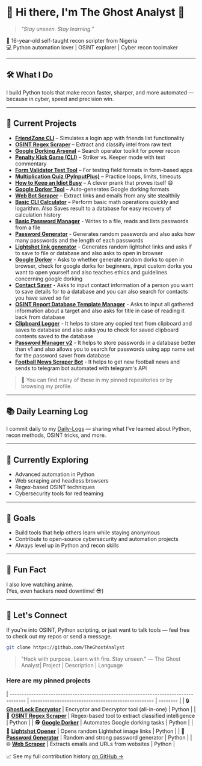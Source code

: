 # 👋 Hi there, I'm The Ghost Analyst 👻

> *"Stay unseen. Stay learning."*

🎯 16-year-old self-taught recon scripter from Nigeria  
💻 Python automation lover | OSINT explorer | Cyber recon toolmaker

---

## 🛠️ What I Do

I build Python tools that make recon faster, sharper, and more automated — because in cyber, speed and precision win.

---

## 🚀 Current Projects

- **[FriendZone CLI](https://www.github.com/TheGhostAnalyst/FriendZone-CLI)** – Simulates a login app with friends list functionality  
- **[OSINT Regex Scraper](https://www.github.com/TheGhostAnalyst/OSINTRegexScraper)** – Extract and classify intel from raw text  
- **[Google Dorking Arsenal](https://www.github.com/TheGhostAnalyst/Google-Dorking-Arsenal)** – Search operator toolkit for power recon  
- **[Penalty Kick Game (CLI)](https://www.github.com/TheGhostAnalyst/Python-Penalty-Kick-simulator)** – Striker vs. Keeper mode with text commentary  
- **[Form Validator Test Tool](https://www.github.com/TheGhostAnalyst/FormValidatorCLI)** – For testing field formats in form-based apps  
- **[Multiplication Quiz (PyInputPlus)](https://www.github.com/TheGhostAnalyst/Python-Multiplication-Quiz)** – Practice loops, limits, timeouts  
- **[How to Keep an Idiot Busy](https://www.github.com/TheGhostAnalyst/Keep-An-Idiot-Busy)** – A clever prank that proves itself 😄  
- **[Google Dorker Tool](https://www.github.com/TheGhostAnalyst/google_dorker)** – Auto-generates Google dorking formats  
- **[Web Bot Scraper](https://www.github.com/TheGhostAnalyst/web_scrapper)** – Extract links and emails from any site stealthily  
- **[Basic CLI Calculator](https://www.github.com/TheGhostAnalyst/calculator)** – Perform basic math operations quickly and logarithm. Also Saves result to a database for easy recovery of calculation history
- **[Basic Password Manager](https://www.github.com/TheGhostAnalyst/password-manager)** - Writes to a file, reads and lists passwords from a file
- **[Password Generator](https://www.github.com/TheGhostAnalyst/PasswordGenerator)** - Generates random passwords and also asks how many passwords and the length of each passwords
- **[Lightshot link generator](https://www.github.com/TheGhostAnalyst/Lightshot-opener)** - Generates random lightshot links and asks if to save to file or database and also asks to open in browser
- **[Google Dorker](https://www.github.com/TheGhostAnalyst/google_dorker)** - Asks to whether generate random dorks to open in browser, check for google dorks for beginners, input custom dorks you want to open yourself and also teaches ethics and guidelines concerning google dorking
- **[Contact Saver](https://www.github.com/TheGhostAnalyst/contact-saver)** - Asks to input contact information of a person you want to save details for to a database and you can also search for contacts you have saved so far
- **[OSINT Report Database Template Manager](https://github.com/TheGhostAnalyst/osint-report-db)** - Asks to input all gathered information about a target and also asks for title in case of reading it back from database
- **[Clipboard Logger](https://www.github.com/TheGhostAnalyst/clipboard-logger)** - It helps to store any copied text from clipboard and saves to database and also asks you to check for saved clipboard contents saved to the database
- **[Password Manager v2](https://www.github.com/TheGhostAnalyst/password-manager-v2)** - It helps to store passwords in a database better than v1 and also allows you to search for passwords using app name set for the password saver from database
- **[Football News Scraper Bot](https://www.github.com/TheGhostAnalyst/NewsScraperBot)** - It helps to get new football news and sends to telegram bot automated with telegram's API

> 📝 You can find many of these in my pinned repositories or by browsing my profile.

---

## 📚 Daily Learning Log

I commit daily to my [Daily-Logs](https://github.com/TheGhostAnalyst/Daily-Logs) — sharing what I’ve learned about Python, recon methods, OSINT tricks, and more.

---

## 🌱 Currently Exploring

- Advanced automation in Python  
- Web scraping and headless browsers  
- Regex-based OSINT techniques  
- Cybersecurity tools for red teaming  

---

## 🎯 Goals

- Build tools that help others learn while staying anonymous  
- Contribute to open-source cybersecurity and automation projects  
- Always level up in Python and recon skills  

---

## 🧠 Fun Fact

I also love watching anime.  
(Yes, even hackers need downtime! 😎)

---

## 🔗 Let's Connect

If you're into OSINT, Python scripting, or just want to talk tools — feel free to check out my repos or send a message.

```bash
git clone https://github.com/TheGhostAnalyst
```
> "Hack with purpose. Learn with fire. Stay unseen."
— The Ghost Analyst| Project                                                                              | Description                                         | Language

### Here are my pinned projects
| ------------------------------------------------------------------------------------ | --------------------------------------------------- | -------- |
| 🔒 [**GhostLock Encryptor**](https://github.com/TheGhostAnalyst/GhostLock_Encryptor) | Encryptor and Decryptor tool (all-in-one)           | Python   |
| 🧬 [**OSINT Regex Scraper**](https://github.com/TheGhostAnalyst/OSINTRegexScraper)   | Regex-based tool to extract classified intelligence | Python   |
| 🕵️ [**Google Dorker**](https://github.com/TheGhostAnalyst/google_dorker)            | Automates Google dorking tasks                      | Python   |
| 📸 [**Lightshot Opener**](https://github.com/TheGhostAnalyst/Lightshot-opener)       | Opens random Lightshot image links                  | Python   |
| 🔑 [**Password Generator**](https://github.com/TheGhostAnalyst/passwordGenerator)    | Random and strong password generator                | Python   |
| 🌐 [**Web Scraper**](https://github.com/TheGhostAnalyst/web_scraper)                 | Extracts emails and URLs from websites              | Python   |



📈 See my full contribution history [on GitHub →](https://github.com/TheGhostAnalyst)


